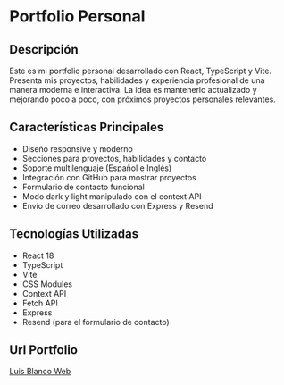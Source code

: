 # Portfolio Personal

## Descripción
Este es mi portfolio personal desarrollado con React, TypeScript y Vite. Presenta mis proyectos, habilidades y experiencia profesional de una manera moderna e interactiva. La idea es mantenerlo actualizado y mejorando poco a poco, con próximos proyectos personales relevantes.

## Características Principales
- Diseño responsive y moderno
- Secciones para proyectos, habilidades y contacto
- Soporte multilenguaje (Español e Inglés)
- Integración con GitHub para mostrar proyectos
- Formulario de contacto funcional
- Modo dark y light manipulado con el context API
- Envío de correo desarrollado con Express y Resend

## Tecnologías Utilizadas
- React 18
- TypeScript
- Vite
- CSS Modules
- Context API
- Fetch API
- Express
- Resend (para el formulario de contacto)

## Url Portfolio
<a href="https://luis-blanco.vercel.app/" target="_blank" rel="noopener noreferrer">Luis Blanco Web</a>

